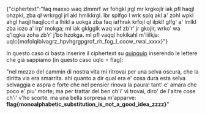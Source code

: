 {"ciphertext":"faq maxxo waq zlmmrf wr fohgkl jrgl mr krgkojlr iak pfl haqjl ohzpkl, zba ql wrkrggl jrl akl hmlkkrgl. lbr splfgo l wrk splq akl a' zohl wpkl ahgl haqjl haqjlccrl a lhikl a uokga zba faq iafhrak krfojl ql ilpkl! glfg' a' lmlkl zba iozo a' irp' mokga; ml iak gklgglk waq vaf zb'r' jr gkojlr, wrko' wa q'lqgka zoha zb'r' j'bo hzokga. ml pfl vaqql hokikahl m'liilkja: uqlc{mofolqiblvagrz_hpvhgrgpgrof_rh_fog_l_coow_rwal_xxxx}"}

In questo caso ci basta inserire il ciphertext su [quipquip](https://quipqiup.com/) inserendo le lettere che già sappiamo (in questo caso uqlc = flag):

"nel mezzo del cammin di nostra vita mi ritrovai per una selva oscura, che la diritta via era smarrita. ahi quanto a dir qual era e' cosa dura esta selva selvaggia e aspra e forte che nel pensier rinova la paura! tant' e' amara che poco e' piu' morte; ma per trattar del ben ch'i' vi trovai, diro' de l'altre cose ch'i' v'ho scorte. ma una bella sorpresa m'apparve: **flag{monoalphabetic_substitution_is_not_a_good_idea_zzzz}**"
